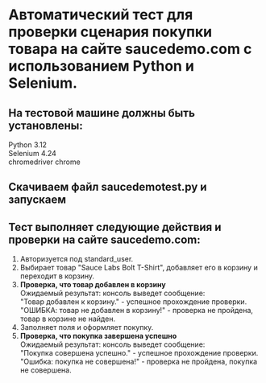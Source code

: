 # Автоматический тест для проверки сценария покупки товара на сайте saucedemo.com с использованием Python и Selenium.

## На тестовой машине должны быть установлены:  
  Python 3.12  
  Selenium 4.24  
  chromedriver
  chrome

## Скачиваем файл saucedemotest.py и запускаем

## Тест выполняет следующие действия и проверки на сайте saucedemo.com:
1. Авторизуется под standard_user.  
2. Выбирает товар "Sauce Labs Bolt T-Shirt", добавляет его в корзину и переходит в корзину.  
3. **Проверка, что товар добавлен в корзину**  
  Ожидаемый результат: консоль выведет сообщение:  
   "Товар добавлен к корзину." - успешное прохождение проверки.  
   "ОШИБКА: товар не добавлен в корзину!" - проверка не пройдена, товар в корзине не найден.  
4. Заполняет поля и оформляет покупку.  
5. **Проверка, что покупка завершена успешно**  
  Ожидаемый результат: консоль выведет сообщение:  
   "Покупка совершена успешно." - успешное прохождение проверки.  
   "Ошибка: покупка не совершена!" - проверка не пройдена, покупка не совершена.
